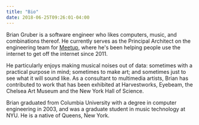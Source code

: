 ```yaml
---
title: "Bio"
date: 2018-06-25T09:26:01-04:00
---
```


Brian Gruber is a software engineer who likes computers, music, and combinations thereof. He currently serves as the Principal Architect on the engineering team for [Meetup](https://www.meetup.com), where he's been helping people use the internet to get off the internet since 2011.

He particularly enjoys making musical noises out of data: sometimes with a practical purpose in mind; sometimes to make art; and sometimes just to see what it will sound like. As a consultant to multimedia artists, Brian has contributed to work that has been exhibited at Harvestworks, Eyebeam, the Chelsea Art Museum and the New York Hall of Science.

Brian graduated from Columbia University with a degree in computer engineering in 2003, and was a graduate student in music technology at NYU. He is a native of Queens, New York.
